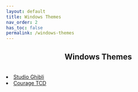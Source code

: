 ```yaml
---
layout: default
title: Windows Themes
nav_order: 2
has_toc: false
permalink: /windows-themes
---
```


<div class="card">
  <div class="container">
    <h2 class="text-delta" style="text-align:center">Windows Themes</h2>
  </div>
</div>
<br />
<div class="card">
  <div class="container">
    <lu>
      <!-- <li class="text-delta"><a href="https://the-back-room.github.io/windows-themes/macos-themes-for-windows.md">MacOS Themes for Windows</a></li> -->
      <!-- <li class="text-delta"><a href="https://the-back-room.github.io/windows-themes/windows-seven-themes-revived.md">Windows 7 Themes Revived</a></li> -->
      <li class="text-delta"><a href="https://the-back-room.github.io/windows-themes/studio-ghibli.md">Studio Ghibli</a></li>
      <li class="text-delta"><a href="https://the-back-room.github.io/windows-themes/courage-tcd.md">Courage TCD</a></li>
    </lu>
  </div>
</div>
